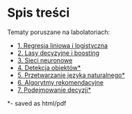 # Spis treści

Tematy poruszane na labolatoriach:
* [1. Regresja liniowa i logistyczna](lab1/Readme.md)
* [2. Lasy decyzyjne i boosting](lab2/Readme.md)
* [3. Sieci neuronowe](lab3/Readme.md)
* [4. Detekcja obiektów*](lab4/Readme.md)
* [5. Przetwarzanie języka naturalnego*](lab5/Readme.md)
* [6. Algorytmy rekomendacyjne](lab6/Readme.md)
* [7. Podejmowanie decyzji*](lab7/Readme.md)

*- saved as html/pdf
